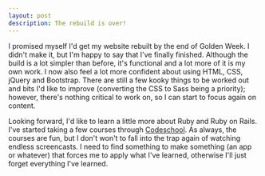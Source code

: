 ```yaml
---
layout: post
description: The rebuild is over!
---
```


I promised myself I'd get my website rebuilt by the end of Golden Week. I didn't
make it, but I'm happy to say that I've finally finished. Although the build is a 
lot simpler than before, it's functional and a lot more of it is my own work. I now also feel 
a lot more confident about using HTML, CSS, jQuery and Bootstrap. There are still 
a few kooky things to be worked out and bits I'd like to improve (converting the 
CSS to Sass being a priority); however, there's nothing critical to work on, so 
I can start to focus again on content.

Looking forward, I'd like to learn a little more about Ruby and Ruby on Rails. I've 
started taking a few courses through <a href="https://www.codeschool.com/">Codeschool</a>. 
As always, the courses are fun, but I don't won't to fall into the trap again of watching 
endless screencasts. I need to find something to make something (an app or whatever) 
that forces me to apply what I've learned, otherwise I'll just forget everything 
I've learned.

